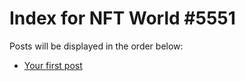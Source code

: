 # Index for NFT World #5551
Posts will be displayed in the order below:

- [Your first post](./001-first.md)

